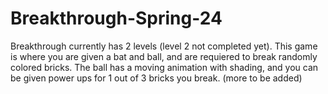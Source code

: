 # Breakthrough-Spring-24
Breakthrough currently has 2 levels (level 2 not completed yet). This game is where you are given a bat and ball, and are requiered to break randomly colored bricks. The ball has a moving animation with shading, and you can be given power ups for 1 out of 3 bricks you break.
(more to be added)
